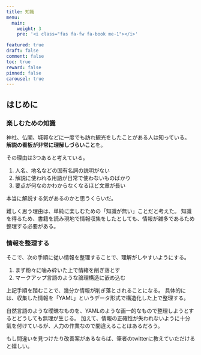 ```yaml
---
title: 知識
menu:
  main:
    weight: 3
    pre: '<i class="fas fa-fw fa-book me-1"></i>'

featured: true
draft: false
comment: false
toc: true
reward: false
pinned: false
carousel: true
---
```


## はじめに

### 楽しむための知識

神社、仏閣、城郭などに一度でも訪れ観光をしたことがある人は知っている。
**解説の看板が非常に理解しづらいこと**を。

その理由は3つあると考えている。

1. 人名、地名などの固有名詞の説明がない
2. 解説に使われる用語が日常で使わないものばかり
3. 要点が何なのかわからなくなるほど文章が長い

本当に解説する気があるのかと思うくらいだ。

難しく思う理由は、単純に楽しむための「知識が無い」ことだと考えた。
知識を得るため、書籍を読み現地で情報収集をしたとしても、情報が雑多であるため整理する必要がある。

### 情報を整理する

そこで、次の手順に従い情報を整理することで、理解がしやすいようにする。

1. まず粉々に噛み砕いた上で情緒を削ぎ落とす
2. マークアップ言語のような論理構造に嵌め込む

上記手順を踏むことで、幾分か情報が削ぎ落とされることになる。
具体的には、収集した情報を「YAML」というデータ形式で構造化した上で整理する。

自然言語のような曖昧なものを、YAMLのような画一的なもので整理しようとするとどうしても無理が生じる。
加えて、情報の正確性が失われないように十分氣を付けているが、人力の作業なので間違えることはあるだろう。

もし間違いを見つけたり改善案があるならば、筆者のtwitterに教えていただけると嬉しい。
